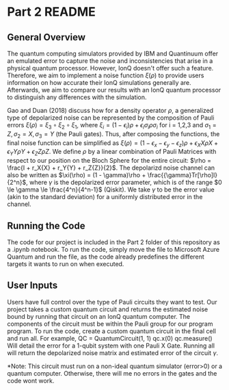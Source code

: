 # Part 2 README

## General Overview

The quantum computing simulators provided by IBM and Quantinuum offer an emulated error to capture the noise and inconsistencies that arise in a physical quantum processor. However, IonQ doesn't offer such a feature. Therefore, we aim to implement a noise function $\xi(\rho)$ to provide users information on how accurate their IonQ simulations generally are. Afterwards, we aim to compare our results with an IonQ quantum processor to distinguish any differences with the simulation.

Gao and Duan (2018) discuss how for a density operator $\rho$, a generalized type of depolarized noise can be represented by the composition of Pauli errors $\xi(\rho) = \xi_3{\circ}\xi_2{\circ}\xi_1$, where $\xi_i = (1 - \epsilon_i)\rho + \epsilon_i\sigma_i\rho\sigma_i$ for i = 1,2,3 and $\sigma_1 = Z, \sigma_2 = X, \sigma_3 = Y$ (the Pauli gates). Thus, after composing the functions, the final noise function can be simplified as $\xi(\rho) = (1 - \epsilon_x - \epsilon_y - \epsilon_z)\rho + \epsilon_{X}X{\rho}X + \epsilon_{Y}Y{\rho}Y + \epsilon_{Z}Z{\rho}Z$. We define $\rho$ by a linear combination of Pauli Matrices with respect to our position on the Bloch Sphere for the entire circuit: $\rho = \frac{I + r_X{X} + r_Y{Y} + r_Z{Z}}{2}$. The depolarizd noise channel can also be written as $\xi(\rho) = (1 - \gamma)\rho + \frac{{\gamma}Tr[\rho]I}{2^n}$, where $\gamma$ is the depolarized error parameter, which is of the range $0 \le \gamma \le \frac{4^n}{4^n-1}$ (Qiskit). We take $\gamma$ to be the error value (akin to the standard deviation) for a uniformly distributed error in the channel.

## Running the Code

The code for our project is included in the Part 2 folder of this repository as a .ipynb notebook. To run the code, simply move the file to Microsoft Azure Quantum and run the file, as the code already predefines the different targets it wants to run on when executed.


## User Inputs

Users have full control over the type of Pauli circuits they want to test. Our project takes a custom quantum circuit and returns the estimated noise bound by running that circuit on an IonQ quantum computer. The components of the circuit must be within the Pauli group for our program program. To run the code, create a custom quantum circuit in the final cell and run all. For example, 
QC = QuantumCircuit(1, 1) 
qc.x(0)
qc.measure()
Will detail the error for a 1-qubit system with one Pauli X Gate. Running all will return the depolarized noise matrix and estimated error of the circuit $\gamma$.

*Note: This circuit must run on a non-ideal quantum simulator (error>0) or a quantum computer. Otherwise, there will me no errors in the gates and the code wont work.

